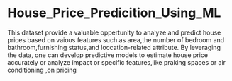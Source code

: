 # House_Price_Predicition_Using_ML

This dataset provide a valuable oppertunity to analyze and predict house prices based on vaious features such as area,the number of bedroom and bathroom,furnishing status,and loccation-related attribute. By leveraging the data, one can develop predictive models to estimate house price accurately or analyze impact or specific features,like praking spaces or air conditioning ,on pricing
